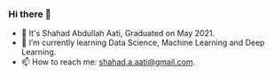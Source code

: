 ### Hi there 👋

- 🧠 It's Shahad Abdullah Aati, Graduated on May 2021.
- 🌱 I’m currently learning Data Science, Machine Learning and Deep Learning.
- 📫 How to reach me: shahad.a.aati@gmail.com.
